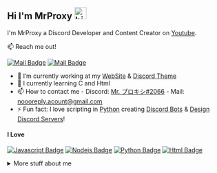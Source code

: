 ## Hi I'm MrProxy <img src="https://user-images.githubusercontent.com/1303154/88677602-1635ba80-d120-11ea-84d8-d263ba5fc3c0.gif" width="28px" alt="hi">

I'm MrProxy a Discord Developer and Content Creator on [Youtube](https://youtube.com/c/MrProxy1).

:mailbox: Reach me out!

[![Mail Badge](https://img.shields.io/badge/-MrProxy-e74c3c?style=flat&labelColor=e74c3c&logo=youtube&logoColor=white)](https://youtube.com/c/MrProxy1) 
[![Mail Badge](https://img.shields.io/badge/-MrProxyy-c0392b?style=flat&labelColor=c0392b&logo=gmail&logoColor=white)](mailto:noooreply.acount@gmail.com)


- 🔭 I’m currently working at my [WebSite](https://mrcommunityy.000webhostapp.com/) & [Discord Theme](https://github.com/Mr-Proxy-source/Discord-Theme)
- 📖 I currently learning C and Html
- 📫 How to contact me - Discord: [Mr. プロキシ#2066](https://discord.gg/Ha3WjFhsr5) - Mail: [noooreply.acount@gmail.com](mailto:noooreply.acount@gmail.com)
- ⚡ Fun fact: I love scripting in [Python](https://www.python.org/) creating [Discord Bots](https://github.com/Mr-Proxy-source/Discord-Visual-Studio-Code) & [Design Discord Servers](https://discord.gg/Ha3WjFhsr5)!

#### I Love


 [![Javascript Badge](https://img.shields.io/badge/-Javascript-F0DB4F?style=for-the-badge&labelColor=black&logo=javascript&logoColor=F0DB4F)](#)  [![Nodejs Badge](https://img.shields.io/badge/-Nodejs-3C873A?style=for-the-badge&labelColor=black&logo=node.js&logoColor=3C873A)](#) [![Python Badge](https://img.shields.io/badge/-Python-F0DB4F?style=for-the-badge&labelColor=&logoColor=F0DB4F)](#) [![Html Badge](https://img.shields.io/badge/-Html-007acc?style=for-the-badge&labelColor=black&logo=007acc)](#) 


<details>
<summary>
  More stuff about me
</summary>

<br >

I love sharing knowledge and putting tutorials, courses and posts together for helping other developers, and tjat's why CoderOne Youtube Channel exists!

#### What is CoderOne?

CoderOne is a youtube channel for learning Web/Mobile development, coding and design. Including new technologies and frameworks and anything really related to development world.

#### Coding Stats


```text
Python        5 hrs 12 mins  ██████████████████▓░░░░░░░░░░░░░░░   40.29 % 
HTML        3 hrs 50 mins    ████████████████▒░░░░░░░░░░░░░░░░░   30.61 % 
C           2 hrs 15 mins    ████████████░░░░░░░░░░░░░░░░░░░░░░   14.63 % 
Css         1 hrs 27 mins    ██████████░░░░░░░░░░░░░░░░░░░░░░░░   10.02 % 
Php         0 hr  12 mins    ███░░░░░░░░░░░░░░░░░░░░░░░░░░░░░░░   04.46 % 
```


#### Github Stats

![Ipenywis's github stats](https://github-readme-stats.vercel.app/api?username=Mr-Proxy-source&count_private=true&theme=tokyonight&hide=contribs,prs)

</details>
